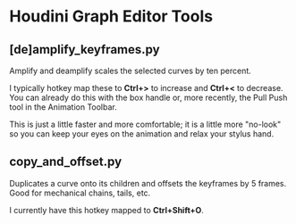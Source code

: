 
# Houdini Graph Editor Tools
## [de]amplify_keyframes.py 

Amplify and deamplify scales the selected curves by ten percent.

I typically hotkey map these to **Ctrl+>** to increase and **Ctrl+<** to decrease.
You can already do this with the box handle or, more recently, the Pull Push tool in the Animation Toolbar.

This is just a little faster and more comfortable; it is a little more "no-look" so you can keep your eyes on the animation and relax your stylus hand.

## copy_and_offset.py

Duplicates a curve onto its children and offsets the keyframes by 5 frames. Good for mechanical chains, tails, etc.

I currently have this hotkey mapped to **Ctrl+Shift+O**.
